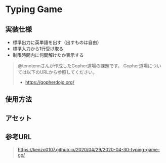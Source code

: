 # Typing Game

## 実装仕様
- 標準出力に英単語を出す（出すものは自由）
- 標準入力から1行受け取る 
- 制限時間内に何問解けたか表示する

>@tenntennさんが作成したGopher道場の課題です。 Gopher道場については以下のURLから参照してください。
> - https://gopherdojo.org/

## 使用方法

## アセット

## 参考URL
>https://kenzo0107.github.io/2020/04/29/2020-04-30-typing-game-go/